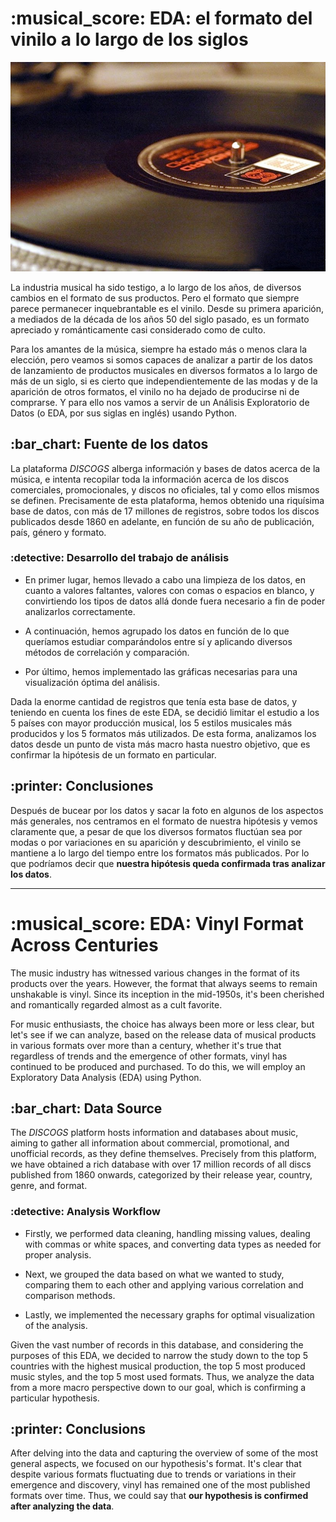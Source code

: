<h1 id="EDA: el formato del vinilo a lo largo de los siglos"> :musical_score: EDA: el formato del vinilo a lo largo de los siglos</h1>

![Imagen de portada](images/Portada.jpg)


La industria musical ha sido testigo, a lo largo de los años, de diversos cambios en el formato de sus productos. Pero el formato que siempre parece permanecer inquebrantable es el vinilo. Desde su primera aparición, a mediados de la década de los años 50 del siglo pasado, es un formato apreciado y románticamente casi considerado como de culto.

Para los amantes de la música, siempre ha estado más o menos clara la elección, pero veamos si somos capaces de analizar a partir de los datos de lanzamiento de productos musicales en diversos formatos a lo largo de más de un siglo, si es cierto que independientemente de las modas y de la aparición de otros formatos, el vinilo no ha dejado de producirse ni de comprarse. Y para ello nos vamos a servir de un Análisis Exploratorio de Datos (o EDA, por sus siglas en inglés) usando Python.

<h2 id="Fuente de los datos"> :bar_chart: Fuente de los datos</h2>

La plataforma *DISCOGS* alberga información y bases de datos acerca de la música, e intenta recopilar toda la información acerca de los discos comerciales, promocionales, y discos no oficiales, tal y como ellos mismos se definen. Precisamente de esta plataforma, hemos obtenido una riquísima base de datos, con más de 17 millones de registros, sobre todos los discos publicados desde 1860 en adelante, en función de su año de publicación, país, género y formato.

<h3 id="Desarrollo del trabajo de análisis"> :detective: Desarrollo del trabajo de análisis</h3>

+ En primer lugar, hemos llevado a cabo una limpieza de los datos, en cuanto a valores faltantes, valores con comas o espacios en blanco, y convirtiendo los tipos de datos allá donde fuera necesario a fin de poder analizarlos correctamente.

+ A continuación, hemos agrupado los datos en función de lo que queríamos estudiar comparándolos entre sí y aplicando diversos métodos de correlación y comparación.

+ Por último, hemos implementado las gráficas necesarias para una visualización óptima del análisis.


Dada la enorme cantidad de registros que tenía esta base de datos, y teniendo en cuenta los fines de este EDA, se decidió limitar el estudio a los 5 países con mayor producción musical, los 5 estilos musicales más producidos y los 5 formatos más utilizados. De esta forma, analizamos los datos desde un punto de vista más macro hasta nuestro objetivo, que es confirmar la hipótesis de un formato en particular.

<h2 id="Conclusiones"> :printer: Conclusiones</h2>

Después de bucear por los datos y sacar la foto en algunos de los aspectos más generales, nos centramos en el formato de nuestra hipótesis y vemos claramente que, a pesar de que los diversos formatos fluctúan sea por modas o por variaciones en su aparición y descubrimiento, el vinilo se mantiene a lo largo del tiempo entre los formatos más publicados. Por lo que podríamos decir que **nuestra hipótesis queda confirmada tras analizar los datos**.

_____________________________________________

<h1 id="EDA: Vinyl Format Across Centuries"> :musical_score: EDA: Vinyl Format Across Centuries</h1>

The music industry has witnessed various changes in the format of its products over the years. However, the format that always seems to remain unshakable is vinyl. Since its inception in the mid-1950s, it's been cherished and romantically regarded almost as a cult favorite.

For music enthusiasts, the choice has always been more or less clear, but let's see if we can analyze, based on the release data of musical products in various formats over more than a century, whether it's true that regardless of trends and the emergence of other formats, vinyl has continued to be produced and purchased. To do this, we will employ an Exploratory Data Analysis (EDA) using Python.

<h2 id="Data Source"> :bar_chart: Data Source</h2>

The *DISCOGS* platform hosts information and databases about music, aiming to gather all information about commercial, promotional, and unofficial records, as they define themselves. Precisely from this platform, we have obtained a rich database with over 17 million records of all discs published from 1860 onwards, categorized by their release year, country, genre, and format.

<h3 id="Analysis Workflow"> :detective: Analysis Workflow</h3>

+ Firstly, we performed data cleaning, handling missing values, dealing with commas or white spaces, and converting data types as needed for proper analysis.

+ Next, we grouped the data based on what we wanted to study, comparing them to each other and applying various correlation and comparison methods.

+ Lastly, we implemented the necessary graphs for optimal visualization of the analysis.

Given the vast number of records in this database, and considering the purposes of this EDA, we decided to narrow the study down to the top 5 countries with the highest musical production, the top 5 most produced music styles, and the top 5 most used formats. Thus, we analyze the data from a more macro perspective down to our goal, which is confirming a particular hypothesis.

<h2 id="Conclusions"> :printer: Conclusions</h2>

After delving into the data and capturing the overview of some of the most general aspects, we focused on our hypothesis's format. It's clear that despite various formats fluctuating due to trends or variations in their emergence and discovery, vinyl has remained one of the most published formats over time. Thus, we could say that **our hypothesis is confirmed after analyzing the data**.
